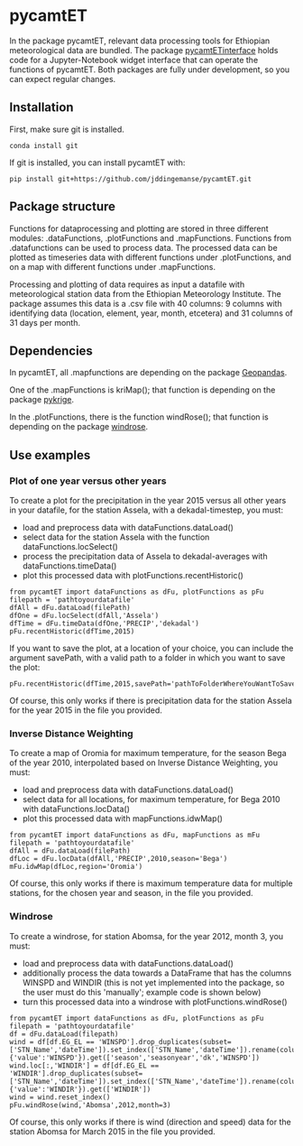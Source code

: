 # pycamtET
In the package pycamtET, relevant data processing tools for Ethiopian meteorological data are bundled. The package [pycamtETinterface](https://github.com/jddingemanse/pycamtETinterface) holds code for a Jupyter-Notebook widget interface that can operate the functions of pycamtET.
Both packages are fully under development, so you can expect regular changes.

## Installation
First, make sure git is installed.
```
conda install git
```
If git is installed, you can install pycamtET with:
```
pip install git+https://github.com/jddingemanse/pycamtET.git
```

## Package structure
Functions for dataprocessing and plotting are stored in three different modules: .dataFunctions, .plotFunctions and .mapFunctions. Functions from .datafunctions can be used to process data. The processed data can be plotted as timeseries data with different functions under .plotFunctions, and on a map with different functions under .mapFunctions.

Processing and plotting of data requires as input a datafile with meteorological station data from the Ethiopian Meteorology Institute. The package assumes this data is a .csv file with 40 columns: 9 columns with identifying data (location, element, year, month, etcetera) and 31 columns of 31 days per month.

## Dependencies
In pycamtET, all .mapfunctions are depending on the package [Geopandas](https://anaconda.org/conda-forge/geopandas).

One of the .mapFunctions is kriMap(); that function is depending on the package [pykrige](https://anaconda.org/conda-forge/pykrige).

In the .plotFunctions, there is the function windRose(); that function is depending on the package [windrose](https://anaconda.org/conda-forge/windrose).

## Use examples
### Plot of one year versus other years
To create a plot for the precipitation in the year 2015 versus all other years in your datafile, for the station Assela, with a dekadal-timestep, you must:
- load and preprocess data with dataFunctions.dataLoad()
- select data for the station Assela with the function dataFunctions.locSelect()
- process the precipitation data of Assela to dekadal-averages with dataFunctions.timeData()
- plot this processed data with plotFunctions.recentHistoric()
```
from pycamtET import dataFunctions as dFu, plotFunctions as pFu
filepath = 'pathtoyourdatafile'
dfAll = dFu.dataLoad(filePath)
dfOne = dFu.locSelect(dfAll,'Assela')
dfTime = dFu.timeData(dfOne,'PRECIP','dekadal')
pFu.recentHistoric(dfTime,2015)
```
If you want to save the plot, at a location of your choice, you can include the argument savePath, with a valid path to a folder in which you want to save the plot:
```
pFu.recentHistoric(dfTime,2015,savePath='pathToFolderWhereYouWantToSave')
```
Of course, this only works if there is precipitation data for the station Assela for the year 2015 in the file you provided.

### Inverse Distance Weighting
To create a map of Oromia for maximum temperature, for the season Bega of the year 2010, interpolated based on Inverse Distance Weighting, you must:
- load and preprocess data with dataFunctions.dataLoad()
- select data for all locations, for maximum temperature, for Bega 2010 with dataFunctions.locData()
- plot this processed data with mapFunctions.idwMap()
```
from pycamtET import dataFunctions as dFu, mapFunctions as mFu
filepath = 'pathtoyourdatafile'
dfAll = dFu.dataLoad(filePath) 
dfLoc = dFu.locData(dfAll,'PRECIP',2010,season='Bega')
mFu.idwMap(dfLoc,region='Oromia')
```
Of course, this only works if there is maximum temperature data for multiple stations, for the chosen year and season, in the file you provided.

### Windrose
To create a windrose, for station Abomsa, for the year 2012, month 3, you must:
- load and preprocess data with dataFunctions.dataLoad()
- additionally process the data towards a DataFrame that has the columns WINSPD and WINDIR (this is not yet implemented into the package, so the user must do this 'manually'; example code is shown below)
- turn this processed data into a windrose with plotFunctions.windRose()
```
from pycamtET import dataFunctions as dFu, plotFunctions as pFu
filepath = 'pathtoyourdatafile'
df = dFu.dataLoad(filepath)
wind = df[df.EG_EL == 'WINSPD'].drop_duplicates(subset=['STN_Name','dateTime']).set_index(['STN_Name','dateTime']).rename(columns={'value':'WINSPD'}).get(['season','seasonyear','dk','WINSPD'])
wind.loc[:,'WINDIR'] = df[df.EG_EL == 'WINDIR'].drop_duplicates(subset=['STN_Name','dateTime']).set_index(['STN_Name','dateTime']).rename(columns={'value':'WINDIR'}).get(['WINDIR'])
wind = wind.reset_index()
pFu.windRose(wind,'Abomsa',2012,month=3)
```
Of course, this only works if there is wind (direction and speed) data for the station Abomsa for March 2015 in the file you provided.
